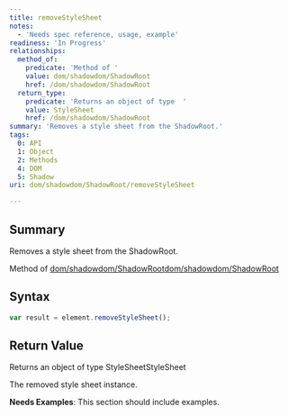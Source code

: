 ```yaml
---
title: removeStyleSheet
notes:
  - 'Needs spec reference, usage, example'
readiness: 'In Progress'
relationships:
  method_of:
    predicate: 'Method of '
    value: dom/shadowdom/ShadowRoot
    href: /dom/shadowdom/ShadowRoot
  return_type:
    predicate: 'Returns an object of type  '
    value: StyleSheet
    href: /dom/shadowdom/ShadowRoot
summary: 'Removes a style sheet from the ShadowRoot.'
tags:
  0: API
  1: Object
  2: Methods
  4: DOM
  5: Shadow
uri: dom/shadowdom/ShadowRoot/removeStyleSheet

---
```

## Summary

Removes a style sheet from the ShadowRoot.

Method of [dom/shadowdom/ShadowRoot](/dom/shadowdom/ShadowRoot)[dom/shadowdom/ShadowRoot](/dom/shadowdom/ShadowRoot)

## Syntax

``` js
var result = element.removeStyleSheet();
```

## Return Value

Returns an object of type StyleSheetStyleSheet

The removed style sheet instance.

**Needs Examples**: This section should include examples.

